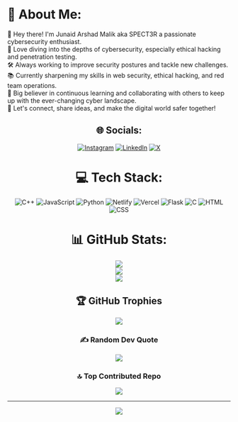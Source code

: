 
# 💫 About Me:
👋 Hey there! I'm Junaid Arshad Malik aka SPECT3R a passionate cybersecurity enthusiast.<br>🔐 Love diving into the depths of cybersecurity, especially ethical hacking and penetration testing.<br>🛠️ Always working to improve security postures and tackle new challenges.<br>📚 Currently sharpening my skills in web security, ethical hacking, and red team operations.<br>🌱 Big believer in continuous learning and collaborating with others to keep up with the ever-changing cyber landscape.<br>🤝 Let's connect, share ideas, and make the digital world safer together!

<div align="center">
 
## 🌐 Socials:
[![Instagram](https://img.shields.io/badge/Instagram-%23E4405F.svg?logo=Instagram&logoColor=white)](https://instagram.com/_junaidarshad) [![LinkedIn](https://img.shields.io/badge/LinkedIn-%230077B5.svg?logo=linkedin&logoColor=white)](https://linkedin.com/in/https://www.linkedin.com/in/junaid-arshad-malik-644b11291/) [![X](https://img.shields.io/badge/X-black.svg?logo=X&logoColor=white)](https://x.com/_junaidarshad) 

# 💻 Tech Stack:
![C++](https://img.shields.io/badge/c++-%2300599C.svg?style=for-the-badge&logo=c%2B%2B&logoColor=white) ![JavaScript](https://img.shields.io/badge/javascript-%23323330.svg?style=for-the-badge&logo=javascript&logoColor=%23F7DF1E) ![Python](https://img.shields.io/badge/python-3670A0?style=for-the-badge&logo=python&logoColor=ffdd54) ![Netlify](https://img.shields.io/badge/netlify-%23000000.svg?style=for-the-badge&logo=netlify&logoColor=#00C7B7) ![Vercel](https://img.shields.io/badge/vercel-%23000000.svg?style=for-the-badge&logo=vercel&logoColor=white) ![Flask](https://img.shields.io/badge/flask-%23000.svg?style=for-the-badge&logo=flask&logoColor=white) ![C](https://img.shields.io/badge/c-%2300599C.svg?style=for-the-badge&logo=c&logoColor=white)
![HTML](https://img.shields.io/badge/html-%23E34F26.svg?style=for-the-badge&logo=html5&logoColor=white) 
![CSS](https://img.shields.io/badge/css-%231572B6.svg?style=for-the-badge&logo=css3&logoColor=white)
# 📊 GitHub Stats:
![](https://github-readme-stats.vercel.app/api?username=SPECT3R0&theme=dark&hide_border=false&include_all_commits=false&count_private=false)<br/>
![](https://github-readme-streak-stats.herokuapp.com/?user=SPECT3R0&theme=dark&hide_border=false)<br/>
![](https://github-readme-stats.vercel.app/api/top-langs/?username=SPECT3R0&theme=dark&hide_border=false&include_all_commits=false&count_private=false&layout=compact)

## 🏆 GitHub Trophies
![](https://github-profile-trophy.vercel.app/?username=SPECT3R0&theme=radical&no-frame=false&no-bg=true&margin-w=4)

### ✍️ Random Dev Quote
![](https://quotes-github-readme.vercel.app/api?type=horizontal&theme=radical)

### 🔝 Top Contributed Repo
![](https://github-contributor-stats.vercel.app/api?username=SPECT3R0&limit=5&theme=dark&combine_all_yearly_contributions=true)

---
[![](https://visitcount.itsvg.in/api?id=SPECT3R0&icon=0&color=0)](https://visitcount.itsvg.in)

</div>
